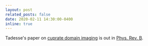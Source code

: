 ```yaml
---
layout: post
related_posts: false
date: 2020-02-11 14:30:00-0400
inline: true
---
```


Tadesse's paper on [cuprate domain imaging](/publications/#Assefa2020scaling) is out in [Phys. Rev. B](https://journals.aps.org/prb/abstract/10.1103/PhysRevB.101.054104).

